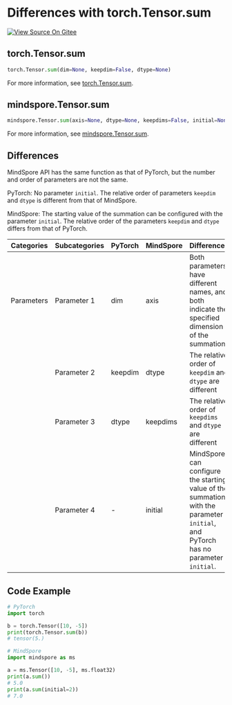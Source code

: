 # Differences with torch.Tensor.sum

[![View Source On Gitee](https://mindspore-website.obs.cn-north-4.myhuaweicloud.com/website-images/br_base/resource/_static/logo_source_en.svg)](https://gitee.com/mindspore/docs/blob/br_base/docs/mindspore/source_en/note/api_mapping/pytorch_diff/TensorSum.md)

## torch.Tensor.sum

```python
torch.Tensor.sum(dim=None, keepdim=False, dtype=None)
```

For more information, see [torch.Tensor.sum](https://pytorch.org/docs/1.8.1/tensors.html#torch.Tensor.sum).

## mindspore.Tensor.sum

```python
mindspore.Tensor.sum(axis=None, dtype=None, keepdims=False, initial=None)
```

For more information, see [mindspore.Tensor.sum](https://www.mindspore.cn/docs/en/br_base/api_python/mindspore/Tensor/mindspore.Tensor.sum.html#mindspore.Tensor.sum).

## Differences

MindSpore API has the same function as that of PyTorch, but the number and order of parameters are not the same.

PyTorch: No parameter `initial`. The relative order of parameters `keepdim` and `dtype` is different from that of MindSpore.

MindSpore: The starting value of the summation can be configured with the parameter `initial`. The relative order of the parameters `keepdim` and `dtype` differs from that of PyTorch.

| Categories | Subcategories | PyTorch | MindSpore | Differences  |
| --- |---------------|---------| --- |-------------|
| Parameters | Parameter 1 | dim | axis | Both parameters have different names, and both indicate the specified dimension of the summation |
|      | Parameter 2 | keepdim | dtype | The relative order of `keepdim` and `dtype` are different |
|      | Parameter 3 | dtype | keepdims | The relative order of `keepdims` and `dtype` are different |
|      | Parameter 4 | - | initial | MindSpore can configure the starting value of the summation with the parameter `initial`, and PyTorch has no parameter `initial`. |

## Code Example

```python
# PyTorch
import torch

b = torch.Tensor([10, -5])
print(torch.Tensor.sum(b))
# tensor(5.)

# MindSpore
import mindspore as ms

a = ms.Tensor([10, -5], ms.float32)
print(a.sum())
# 5.0
print(a.sum(initial=2))
# 7.0
```